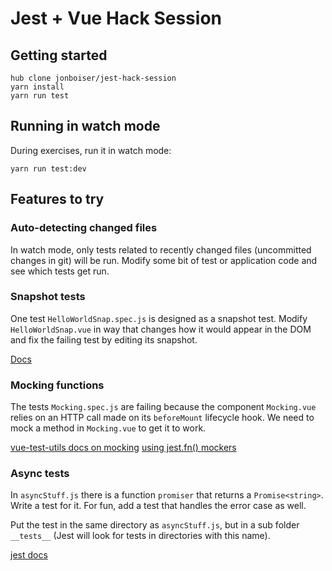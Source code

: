 # Jest + Vue Hack Session

## Getting started

```
hub clone jonboiser/jest-hack-session
yarn install
yarn run test
```

## Running in watch mode

During exercises, run it in watch mode:

```
yarn run test:dev
```

## Features to try

### Auto-detecting changed files

In watch mode, only tests related to recently changed files (uncommitted changes in git) will be run. Modify some bit of test or application code and see which tests get run.

### Snapshot tests

One test `HelloWorldSnap.spec.js` is designed as a snapshot test. Modify `HelloWorldSnap.vue` in way that changes how it would appear in the DOM and fix the failing test by editing its snapshot.

[Docs](https://facebook.github.io/jest/docs/en/snapshot-testing.html#snapshot-testing-with-jest)

### Mocking functions

The tests `Mocking.spec.js` are failing because the component `Mocking.vue` relies on an HTTP call made on its `beforeMount` lifecycle hook. We need to mock a method in `Mocking.vue` to get it to work.

[vue-test-utils docs on mocking](https://vue-test-utils.vuejs.org/api/options.html#mocks)
[using jest.fn() mockers](https://facebook.github.io/jest/docs/en/mock-function-api.html)

### Async tests

In `asyncStuff.js` there is a function `promiser` that returns a `Promise<string>`. Write a test for it. For fun, add a test that handles the error case as well.

Put the test in the same directory as `asyncStuff.js`, but in a sub folder `__tests__` (Jest will look for tests in directories with this name).

[jest docs](https://facebook.github.io/jest/docs/en/asynchronous.html#async-await)
